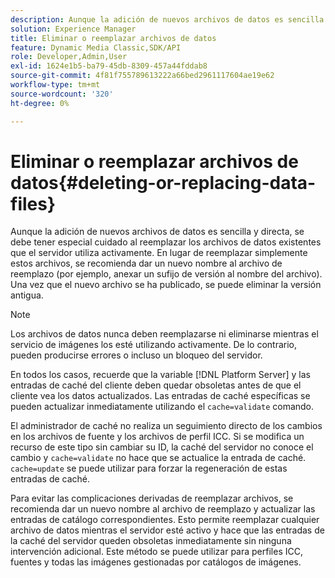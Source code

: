 ```yaml
---
description: Aunque la adición de nuevos archivos de datos es sencilla y directa, se debe tener especial cuidado al reemplazar los archivos de datos existentes que el servidor utiliza activamente. En lugar de reemplazar simplemente estos archivos, se recomienda dar un nuevo nombre al archivo de reemplazo (por ejemplo, anexar un sufijo de versión al nombre del archivo). Una vez que el nuevo archivo se ha publicado, se puede eliminar la versión antigua.
solution: Experience Manager
title: Eliminar o reemplazar archivos de datos
feature: Dynamic Media Classic,SDK/API
role: Developer,Admin,User
exl-id: 1624e1b5-ba79-45db-8309-457a44fddab8
source-git-commit: 4f81f755789613222a66bed2961117604ae19e62
workflow-type: tm+mt
source-wordcount: '320'
ht-degree: 0%

---
```


# Eliminar o reemplazar archivos de datos{#deleting-or-replacing-data-files}

Aunque la adición de nuevos archivos de datos es sencilla y directa, se debe tener especial cuidado al reemplazar los archivos de datos existentes que el servidor utiliza activamente. En lugar de reemplazar simplemente estos archivos, se recomienda dar un nuevo nombre al archivo de reemplazo (por ejemplo, anexar un sufijo de versión al nombre del archivo). Una vez que el nuevo archivo se ha publicado, se puede eliminar la versión antigua.

>[!NOTE]
>
>Los archivos de datos nunca deben reemplazarse ni eliminarse mientras el servicio de imágenes los esté utilizando activamente. De lo contrario, pueden producirse errores o incluso un bloqueo del servidor.

En todos los casos, recuerde que la variable [!DNL Platform Server] y las entradas de caché del cliente deben quedar obsoletas antes de que el cliente vea los datos actualizados. Las entradas de caché específicas se pueden actualizar inmediatamente utilizando el `cache=validate` comando.

El administrador de caché no realiza un seguimiento directo de los cambios en los archivos de fuente y los archivos de perfil ICC. Si se modifica un recurso de este tipo sin cambiar su ID, la caché del servidor no conoce el cambio y `cache=validate` no hace que se actualice la entrada de caché. `cache=update` se puede utilizar para forzar la regeneración de estas entradas de caché.

Para evitar las complicaciones derivadas de reemplazar archivos, se recomienda dar un nuevo nombre al archivo de reemplazo y actualizar las entradas de catálogo correspondientes. Esto permite reemplazar cualquier archivo de datos mientras el servidor esté activo y hace que las entradas de la caché del servidor queden obsoletas inmediatamente sin ninguna intervención adicional. Este método se puede utilizar para perfiles ICC, fuentes y todas las imágenes gestionadas por catálogos de imágenes.
